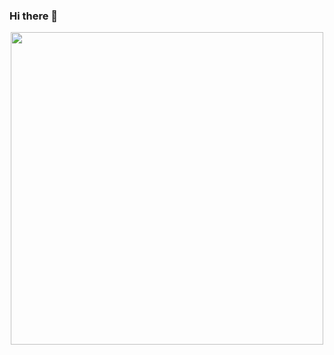### Hi there 👋

<div id="header" align="center">
  <img src= "https://media0.giphy.com/media/v1.Y2lkPTc5MGI3NjExZG0xYnlmb3VhZHh3c3NydXJ5ZmQyNDExd2JoMHJ6MjM3NDUxZGk0aiZlcD12MV9pbnRlcm5hbF9naWZfYnlfaWQmY3Q9Zw/KAq5w47R9rmTuvWOWa/giphy.gif" width="500"/>
</div>

